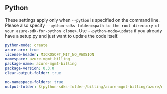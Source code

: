 ## Python

These settings apply only when `--python` is specified on the command line.
Please also specify `--python-sdks-folder=<path to the root directory of your azure-sdk-for-python clone>`.
Use `--python-mode=update` if you already have a setup.py and just want to update the code itself.

``` yaml $(python)
python-mode: create
azure-arm: true
license-header: MICROSOFT_MIT_NO_VERSION
namespace: azure.mgmt.billing
package-name: azure-mgmt-billing
package-version: 0.3.0
clear-output-folder: true
```
``` yaml $(python)
no-namespace-folders: true
output-folder: $(python-sdks-folder)/billing/azure-mgmt-billing/azure/mgmt/billing
```

